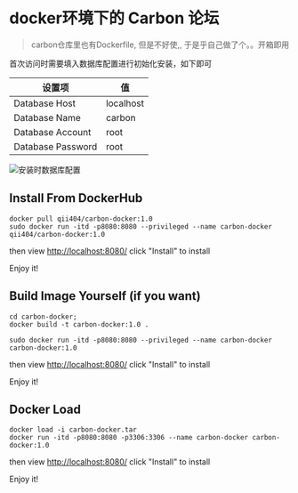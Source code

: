 # docker环境下的 Carbon 论坛

> carbon仓库里也有Dockerfile, 但是不好使,, 于是乎自己做了个。。开箱即用



首次访问时需要填入数据库配置进行初始化安装，如下即可

|设置项|值|
|--|--|
|Database Host|localhost|
|Database Name|carbon|
|Database Account|root|
|Database Password|root|

![安装时数据库配置](http://7xsudm.com1.z0.glb.clouddn.com/71405cably1fmpbanzj4ej20jc0g00tr.jpg)



## Install From DockerHub

```
docker pull qii404/carbon-docker:1.0
sudo docker run -itd -p8080:8080 --privileged --name carbon-docker qii404/carbon-docker:1.0
```

then view [http://localhost:8080/](http://localhost:8080/) click "Install" to install

Enjoy it!



## Build Image Yourself (if you want)

```
cd carbon-docker;
docker build -t carbon-docker:1.0 .

sudo docker run -itd -p8080:8080 --privileged --name carbon-docker carbon-docker:1.0
```

then view [http://localhost:8080/](http://localhost:8080/) click "Install" to install

Enjoy it!



## Docker Load

```
docker load -i carbon-docker.tar
docker run -itd -p8080:8080 -p3306:3306 --name carbon-docker carbon-docker:1.0
```

then view [http://localhost:8080/](http://localhost:8080/) click "Install" to install

Enjoy it!
